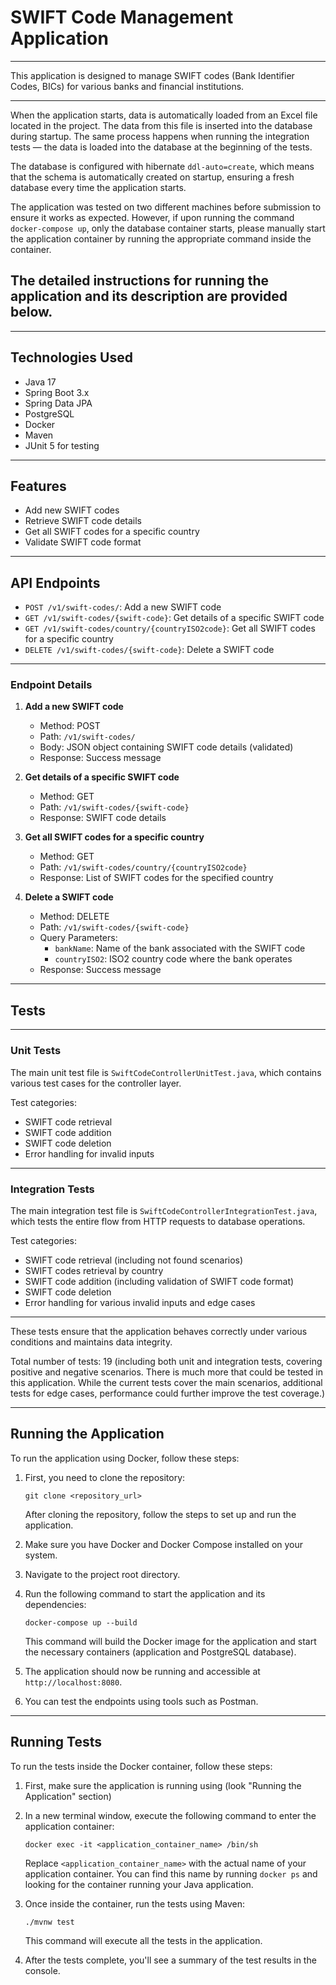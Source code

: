 # SWIFT Code Management Application

---

This application is designed to manage SWIFT codes (Bank Identifier Codes, BICs) for various banks and financial institutions.

---

When the application starts, data is automatically loaded from an Excel file located in the project. The data from this file is inserted into the database during startup. The same process happens when running the integration tests — the data is loaded into the database at the beginning of the tests.

The database is configured with hibernate `ddl-auto=create`, which means that the schema is automatically created on startup, ensuring a fresh database every time the application starts.

The application was tested on two different machines before submission to ensure it works as expected. However, if upon running the command `docker-compose up`, only the database container starts, please manually start the application container by running the appropriate command inside the container.

The detailed instructions for running the application and its description are provided below.
---

---

## Technologies Used

- Java 17
- Spring Boot 3.x
- Spring Data JPA
- PostgreSQL
- Docker
- Maven
- JUnit 5 for testing

---

## Features

- Add new SWIFT codes
- Retrieve SWIFT code details
- Get all SWIFT codes for a specific country
- Validate SWIFT code format

---

## API Endpoints

- `POST /v1/swift-codes/`: Add a new SWIFT code
- `GET /v1/swift-codes/{swift-code}`: Get details of a specific SWIFT code
- `GET /v1/swift-codes/country/{countryISO2code}`: Get all SWIFT codes for a specific country
- `DELETE /v1/swift-codes/{swift-code}`: Delete a SWIFT code

---

### Endpoint Details

1. **Add a new SWIFT code**
   - Method: POST
   - Path: `/v1/swift-codes/`
   - Body: JSON object containing SWIFT code details (validated)
   - Response: Success message

2. **Get details of a specific SWIFT code**
   - Method: GET
   - Path: `/v1/swift-codes/{swift-code}`
   - Response: SWIFT code details

3. **Get all SWIFT codes for a specific country**
   - Method: GET
   - Path: `/v1/swift-codes/country/{countryISO2code}`
   - Response: List of SWIFT codes for the specified country

4. **Delete a SWIFT code**
   - Method: DELETE
   - Path: `/v1/swift-codes/{swift-code}`
   - Query Parameters:
     - `bankName`: Name of the bank associated with the SWIFT code
     - `countryISO2`: ISO2 country code where the bank operates
   - Response: Success message


---

## Tests

---

### Unit Tests

The main unit test file is `SwiftCodeControllerUnitTest.java`, which contains various test cases for the controller layer.

Test categories:
- SWIFT code retrieval
- SWIFT code addition
- SWIFT code deletion
- Error handling for invalid inputs

---

### Integration Tests

The main integration test file is `SwiftCodeControllerIntegrationTest.java`, which tests the entire flow from HTTP requests to database operations.

Test categories:
- SWIFT code retrieval (including not found scenarios)
- SWIFT codes retrieval by country
- SWIFT code addition (including validation of SWIFT code format)
- SWIFT code deletion
- Error handling for various invalid inputs and edge cases

---

These tests ensure that the application behaves correctly under various conditions and maintains data integrity.

Total number of tests: 19 (including both unit and integration tests, covering positive and negative scenarios. 
There is much more that could be tested in this application. While the current tests cover the main scenarios, additional tests for edge cases, performance could further improve the test coverage.)

---

## Running the Application

To run the application using Docker, follow these steps:

1. First, you need to clone the repository:

   ```
   git clone <repository_url>
   ```
   
   After cloning the repository, follow the steps to set up and run the application.

2. Make sure you have Docker and Docker Compose installed on your system.

3. Navigate to the project root directory.

4. Run the following command to start the application and its dependencies:

   ```
   docker-compose up --build
   ```

   This command will build the Docker image for the application and start the necessary containers (application and PostgreSQL database).

5. The application should now be running and accessible at `http://localhost:8080`.
  
6. You can test the endpoints using tools such as Postman.

---

## Running Tests

To run the tests inside the Docker container, follow these steps:

1. First, make sure the application is running using (look "Running the Application" section)

2. In a new terminal window, execute the following command to enter the application container:

   ```
   docker exec -it <application_container_name> /bin/sh
   ```

   Replace `<application_container_name>` with the actual name of your application container. You can find this name by running `docker ps` and looking for the container running your Java application.

3. Once inside the container, run the tests using Maven:

   ```
   ./mvnw test
   ```

   This command will execute all the tests in the application.

4. After the tests complete, you'll see a summary of the test results in the console.
